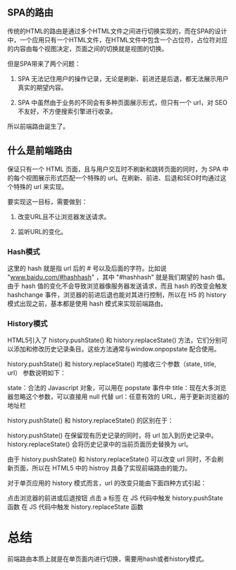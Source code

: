 ## SPA的路由

传统的HTML的路由是通过多个HTML文件之间进行切换实现的，而在SPA的设计中，一个应用只有一个HTML文件，在HTML文件中包含一个占位符，占位符对应的内容由每个视图决定，页面之间的切换就是视图的切换。

但是SPA带来了两个问题：

1. SPA 无法记住用户的操作记录，无论是刷新、前进还是后退，都无法展示用户真实的期望内容。

2. SPA 中虽然由于业务的不同会有多种页面展示形式，但只有一个 url，对 SEO 不友好，不方便搜索引擎进行收录。

所以前端路由诞生了。

## 什么是前端路由

保证只有一个 HTML 页面，且与用户交互时不刷新和跳转页面的同时，为 SPA 中的每个视图展示形式匹配一个特殊的 url。在刷新、前进、后退和SEO时均通过这个特殊的 url 来实现。

要实现这一目标，需要做到：

1. 改变URL且不让浏览器发送请求。

2. 监听URL的变化。

### Hash模式

这里的 hash 就是指 url 后的 # 号以及后面的字符。比如说 "www.baidu.com/#hashhash" ，其中 "#hashhash" 就是我们期望的 hash 值。
由于 hash 值的变化不会导致浏览器像服务器发送请求，而且 hash 的改变会触发 hashchange 事件，浏览器的前进后退也能对其进行控制，所以在 H5 的 history 模式出现之前，基本都是使用 hash 模式来实现前端路由。

### History模式

HTML5引入了 history.pushState() 和 history.replaceState() 方法，它们分别可以添加和修改历史记录条目。这些方法通常与window.onpopstate 配合使用。

history.pushState() 和 history.replaceState() 均接收三个参数（state, title, url）
参数说明如下：

state：合法的 Javascript 对象，可以用在 popstate 事件中
title：现在大多浏览器忽略这个参数，可以直接用 null 代替
url：任意有效的 URL，用于更新浏览器的地址栏

history.pushState() 和 history.replaceState() 的区别在于：

history.pushState() 在保留现有历史记录的同时，将 url 加入到历史记录中。
history.replaceState() 会将历史记录中的当前页面历史替换为 url。

由于 history.pushState() 和 history.replaceState() 可以改变 url 同时，不会刷新页面，所以在 HTML5 中的 histroy 具备了实现前端路由的能力。

对于单页应用的 history 模式而言，url 的改变只能由下面四种方式引起：

点击浏览器的前进或后退按钮
点击 a 标签
在 JS 代码中触发 history.pushState 函数
在 JS 代码中触发 history.replaceState 函数


# 总结

前端路由本质上就是在单页面内进行切换，需要用hash或者history模式。

